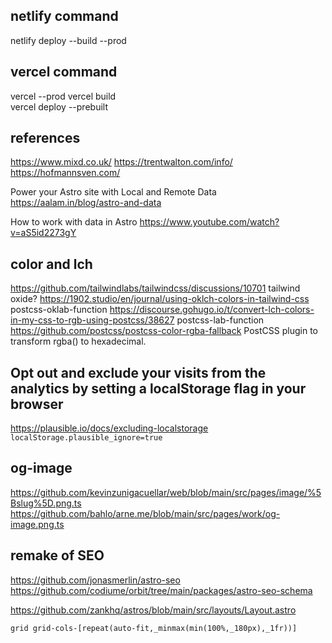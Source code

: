 ## netlify command

netlify deploy --build --prod

## vercel command

vercel --prod
vercel build  
vercel deploy --prebuilt

## references

https://www.mixd.co.uk/
https://trentwalton.com/info/
https://hofmannsven.com/

Power your Astro site with Local and Remote Data
https://aalam.in/blog/astro-and-data

How to work with data in Astro
https://www.youtube.com/watch?v=aS5id2273gY

## color and lch

https://github.com/tailwindlabs/tailwindcss/discussions/10701 tailwind oxide?
https://1902.studio/en/journal/using-oklch-colors-in-tailwind-css postcss-oklab-function
https://discourse.gohugo.io/t/convert-lch-colors-in-my-css-to-rgb-using-postcss/38627 postcss-lab-function
https://github.com/postcss/postcss-color-rgba-fallback PostCSS plugin to transform rgba() to hexadecimal.

## Opt out and exclude your visits from the analytics by setting a localStorage flag in your browser

https://plausible.io/docs/excluding-localstorage `localStorage.plausible_ignore=true`

## og-image

https://github.com/kevinzunigacuellar/web/blob/main/src/pages/image/%5Bslug%5D.png.ts
https://github.com/bahlo/arne.me/blob/main/src/pages/work/og-image.png.ts

## remake of SEO

https://github.com/jonasmerlin/astro-seo
https://github.com/codiume/orbit/tree/main/packages/astro-seo-schema

https://github.com/zankhq/astros/blob/main/src/layouts/Layout.astro

```
grid grid-cols-[repeat(auto-fit,_minmax(min(100%,_180px),_1fr))]
```
